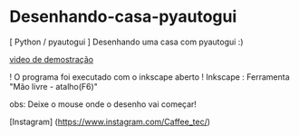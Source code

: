 # Desenhando-casa-pyautogui

[ Python / pyautogui ] Desenhando uma casa com pyautogui :)

[video de demostração](Video-do-script-executando_1_1.mp4)

! O programa foi executado com o inkscape aberto
! Inkscape : Ferramenta "Mão livre - atalho(F6)"


obs: Deixe o mouse onde o desenho vai começar!


[Instagram] (https://www.instagram.com/Caffee_tec/)
